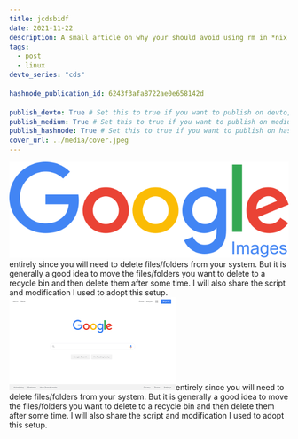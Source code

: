 ```yaml
---
title: jcdsbidf
date: 2021-11-22
description: A small article on why your should avoid using rm in *nix based OS whenever possible.
tags:
  - post
  - linux
devto_series: "cds"

hashnode_publication_id: 6243f3afa8722ae0e658142d

publish_devto: True # Set this to true if you want to publish on devto, else false
publish_medium: True # Set this to true if you want to publish on medium, else false
publish_hashnode: True # Set this to true if you want to publish on hashnode, else false
cover_url: ../media/cover.jpeg
---
```


<img src="../media/google.png" alt="another tag" />entirely since you will need to delete files/folders from your system. But it is generally a good idea to move the files/folders you want to delete to a recycle bin and then delete them after some time. I will also share the script and modification I used to adopt this setup.
<img src="../media/download.png" alt="another tag" />entirely since you will need to delete files/folders from your system. But it is generally a good idea to move the files/folders you want to delete to a recycle bin and then delete them after some time. I will also share the script and modification I used to adopt this setup.
